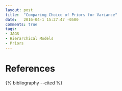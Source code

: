```yaml
---
layout: post
title:  "Comparing Choice of Priors for Variance"
date:   2016-04-1 15:27:47 -0500
comments: true
tags:
- JAGS
- Hierarchical Models
- Priors
---
```


# References

{% bibliography --cited %}
